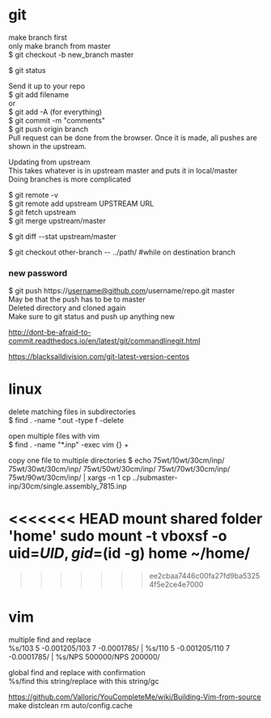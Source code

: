 # git
make branch first  
only make branch from master  
$ git checkout -b new_branch master  

$ git status

Send it up to your repo  
$ git add filename  
or  
$ git add -A (for everything)  
$ git commit -m "comments"  
$ git push origin branch  
Pull request can be done from the browser. Once it is made, all pushes are shown in the upstream.  

Updating from upstream  
This takes whatever is in upstream master and puts it in local/master  
Doing branches is more complicated  

$ git remote -v  
$ git remote add upstream UPSTREAM URL   
$ git fetch upstream  
$ git merge upstream/master  

$ git diff --stat upstream/master  

$ git checkout other-branch -- ../path/ #while on destination branch  

### new password
$ git push https://username@github.com/username/repo.git master  
May be that the push has to be to master  
Deleted directory and cloned again  
Make sure to git status and push up anything new

http://dont-be-afraid-to-commit.readthedocs.io/en/latest/git/commandlinegit.html  

https://blacksaildivision.com/git-latest-version-centos

# linux

delete matching files in subdirectories  
$ find . -name \*.out -type f -delete

open multiple files with vim  
$ find . -name "*.inp" -exec vim {} +

copy one file to multiple directories
$ echo 75wt/10wt/30cm/inp/ 75wt/30wt/30cm/inp/ 75wt/50wt/30cm/inp/ 75wt/70wt/30cm/inp/ 75wt/90wt/30cm/inp/ | xargs -n 1 cp ../submaster-inp/30cm/single.assembly_7815.inp

<<<<<<< HEAD
mount shared folder 'home'
sudo mount -t vboxsf -o uid=$UID,gid=$(id -g) home ~/home/
=======
>>>>>>> ee2cbaa7446c00fa27fd9ba53254f5e2ce4e7000

# vim
multiple find and replace  
%s/103    5 -0.001205/103    7 -0.0001785/ | %s/110    5 -0.001205/110    7 -0.0001785/ | %s/NPS    500000/NPS    200000/

global find and replace with confirmation  
%s/find this string/replace with this string/gc

https://github.com/Valloric/YouCompleteMe/wiki/Building-Vim-from-source
make distclean
rm auto/config.cache

